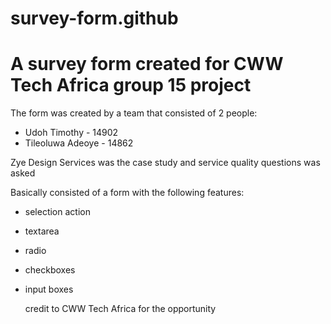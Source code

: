 # survey-form.github
# A survey form created for CWW Tech Africa group 15 project

The form was created by a team that consisted of 2 people:
* Udoh Timothy - 14902
* Tileoluwa Adeoye - 14862

 Zye Design Services was the case study and service quality questions was asked

 Basically consisted of a form with the following features:

* selection action
* textarea
* radio
* checkboxes
* input boxes
 
  credit to CWW Tech Africa for the opportunity 
